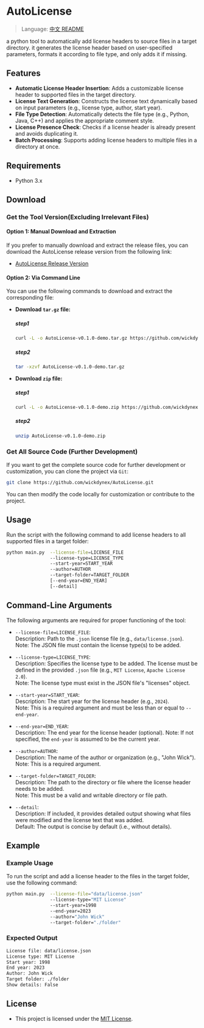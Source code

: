 <!--
 MIT License
 
 Copyright (c) 2024 - 2024 Wick Dynex
 
 Permission is hereby granted, free of charge,
 to any person obtaining a copy of this software and associated documentation files (the 'Software'),
 to deal in the Software without restriction, including without limitation the rights
 to use, copy, modify, merge, publish, distribute, sublicense, and/or sell copies of the Software
 and to permit persons to whom the Software is furnished to do so
 
 The above copyright notice
 and this permission notice
 shall be included in all copies or substantial portions of the Software.
-->
# AutoLicense

> Language: [中文 README](README_zh.md)

a python tool to automatically add license headers to source files in a target directory. it generates the license header based on user-specified parameters, formats it according to file type, and only adds it if missing.

## Features

- **Automatic License Header Insertion**: Adds a customizable license header to supported files in the target directory.
- **License Text Generation**: Constructs the license text dynamically based on input parameters (e.g., license type, author, start year).
- **File Type Detection**: Automatically detects the file type (e.g., Python, Java, C++) and applies the appropriate comment style.
- **License Presence Check**: Checks if a license header is already present and avoids duplicating it.
- **Batch Processing**: Supports adding license headers to multiple files in a directory at once.

## Requirements

- Python 3.x

## Download

### Get the Tool Version(Excluding Irrelevant Files)

#### Option 1: Manual Download and Extraction

If you prefer to manually download and extract the release files, you can download the AutoLicense release version from the following link:

- [AutoLicense Release Version](https://github.com/wickdynex/AutoLicense/releases/tag/v0.1.0-demo)

#### Option 2: Via Command Line

You can use the following commands to download and extract the corresponding file:

- **Download `tar.gz` file:**

  ##### step1

  ```bash
  curl -L -o AutoLicense-v0.1.0-demo.tar.gz https://github.com/wickdynex/AutoLicense/releases/download/v0.1.0-demo/AutoLicense-v0.1.0-demo.tar.gz
  ```

  ##### step2

  ```bash
  tar -xzvf AutoLicense-v0.1.0-demo.tar.gz
  ```

- **Download `zip` file:**

  ##### step1

  ```bash
  curl -L -o AutoLicense-v0.1.0-demo.zip https://github.com/wickdynex/AutoLicense/releases/download/v0.1.0-demo/AutoLicense-v0.1.0-demo.zip
  ```

  ##### step2

  ```bash
  unzip AutoLicense-v0.1.0-demo.zip
  ```

### Get All Source Code (Further Development)

If you want to get the complete source code for further development or customization, you can clone the project via `Git`:

```bash
git clone https://github.com/wickdynex/AutoLicense.git
```

You can then modify the code locally for customization or contribute to the project.

## Usage

Run the script with the following command to add license headers to all supported files in a target folder:

```bash
python main.py  --license-file=LICENSE_FILE 
                --license-type=LICENSE_TYPE 
                --start-year=START_YEAR
                --author=AUTHOR 
                --target-folder=TARGET_FOLDER 
                [--end-year=END_YEAR] 
                [--detail]
```

## Command-Line Arguments

The following arguments are required for proper functioning of the tool:

- `--license-file=LICENSE_FILE`:  
  Description: Path to the `.json` license file (e.g., `data/license.json`).  
  Note: The JSON file must contain the license type(s) to be added.

- `--license-type=LICENSE_TYPE`:  
  Description: Specifies the license type to be added. The license must be defined in the provided `.json` file (e.g., `MIT License`, `Apache License 2.0`).  
  Note: The license type must exist in the JSON file's "licenses" object.

- `--start-year=START_YEAR`:  
  Description: The start year for the license header (e.g., `2024`).  
  Note: This is a required argument and must be less than or equal to `--end-year`.

- `--end-year=END_YEAR`:  
  Description: The end year for the license header (optional). 
  Note: If not specified, the `end-year` is assumed to be the current year.

- `--author=AUTHOR`:  
  Description: The name of the author or organization (e.g., "John Wick").  
  Note: This is a required argument.

- `--target-folder=TARGET_FOLDER`:  
  Description: The path to the directory or file where the license header needs to be added.  
  Note: This must be a valid and writable directory or file path.

- `--detail`:  
  Description: If included, it provides detailed output showing what files were modified and the license text that was added.  
  Default: The output is concise by default (i.e., without details).

## Example

### Example Usage

To run the script and add a license header to the files in the target folder, use the following command:

```bash
python main.py  --license-file="data/license.json" 
                --license-type="MIT License"
                --start-year=1998 
                --end-year=2023 
                --author="John Wick" 
                --target-folder="./folder"
```

### Expected Output

```bash
License file: data/license.json
License type: MIT License
Start year: 1998
End year: 2023
Author: John Wick
Target folder: ./folder
Show details: False
```

## License

 - This project is licensed under the [MIT License](https://opensource.org/licenses/MIT).